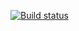 [![Build status](https://ci.appveyor.com/api/projects/status/2rfi659onwla5dtu?svg=true)](https://ci.appveyor.com/project/ivadelina/goblins)
